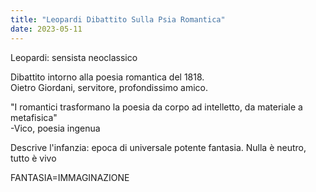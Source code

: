```yaml
---
title: "Leopardi Dibattito Sulla Psia Romantica"
date: 2023-05-11
---
```

Leopardi: sensista neoclassico  
  
Dibattito intorno alla poesia romantica del 1818.  
Oietro Giordani, servitore, profondissimo amico.  
  
  
"I romantici trasformano la poesia da corpo ad intelletto, da materiale a metafisica"  
-Vico, poesia ingenua  
  
Descrive l'infanzia: epoca di universale potente fantasia. Nulla è neutro, tutto è vivo  
			  
  
FANTASIA=IMMAGINAZIONE  
